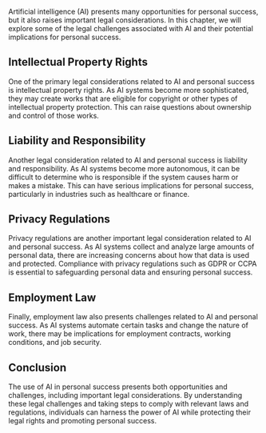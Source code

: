 
Artificial intelligence (AI) presents many opportunities for personal success, but it also raises important legal considerations. In this chapter, we will explore some of the legal challenges associated with AI and their potential implications for personal success.

Intellectual Property Rights
----------------------------

One of the primary legal considerations related to AI and personal success is intellectual property rights. As AI systems become more sophisticated, they may create works that are eligible for copyright or other types of intellectual property protection. This can raise questions about ownership and control of those works.

Liability and Responsibility
----------------------------

Another legal consideration related to AI and personal success is liability and responsibility. As AI systems become more autonomous, it can be difficult to determine who is responsible if the system causes harm or makes a mistake. This can have serious implications for personal success, particularly in industries such as healthcare or finance.

Privacy Regulations
-------------------

Privacy regulations are another important legal consideration related to AI and personal success. As AI systems collect and analyze large amounts of personal data, there are increasing concerns about how that data is used and protected. Compliance with privacy regulations such as GDPR or CCPA is essential to safeguarding personal data and ensuring personal success.

Employment Law
--------------

Finally, employment law also presents challenges related to AI and personal success. As AI systems automate certain tasks and change the nature of work, there may be implications for employment contracts, working conditions, and job security.

Conclusion
----------

The use of AI in personal success presents both opportunities and challenges, including important legal considerations. By understanding these legal challenges and taking steps to comply with relevant laws and regulations, individuals can harness the power of AI while protecting their legal rights and promoting personal success.
